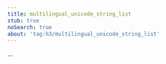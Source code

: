 ```yaml
---
title: multilingual_unicode_string_list
stub: true
noSearch: true
about: 'tag:h3/multilingual_unicode_string_list'
---
```

  ...
  